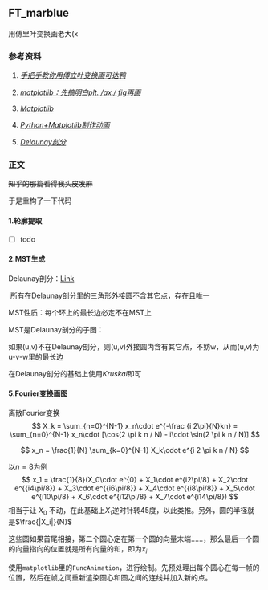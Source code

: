 ## FT_marblue

用傅里叶变换画老大(x



### 参考资料

1. [_手把手教你用傅立叶变换画可达鸭_](https://zhuanlan.zhihu.com/p/72632360)

2. [_matplotlib：先搞明白plt. /ax./ fig再画_](https://zhuanlan.zhihu.com/p/93423829)

3. [_Matplotlib_](https://www.matplotlib.org.cn/)

4. [_Python+Matplotlib制作动画_](https://www.cnblogs.com/endlesscoding/p/10308111.html)

5. [_Delaunay剖分_](http://www.geom.uiuc.edu/~samuelp/del_project.html)



### 正文

~~知乎的那篇看得我头皮发麻~~

于是重构了一下代码

#### 1.轮廓提取

- [ ] todo

#### 2.MST生成

Delaunay剖分：[Link](http://www.geom.uiuc.edu/~samuelp/del_project.html)

​	所有在Delaunay剖分里的三角形外接圆不含其它点，存在且唯一

MST性质：每个环上的最长边必定不在MST上

MST是Delaunay剖分的子图：

​	如果(u,v)不在Delaunay剖分，则(u,v)外接圆内含有其它点，不妨w，从而(u,v)为u-v-w里的最长边

在Delaunay剖分的基础上使用$Kruskal$即可





#### 5.Fourier变换画图

离散Fourier变换
$$
X_k = \sum_{n=0}^{N-1} x_n\cdot e^{-\frac {i 2\pi}{N}kn} = \sum_{n=0}^{N-1} x_n\cdot [\cos(2 \pi k n / N) - i\cdot \sin(2 \pi k n / N)]
$$

$$
x_n = \frac{1}{N} \sum_{k=0}^{N-1} X_k\cdot e^{i 2 \pi k n / N}
$$

以$n=8$为例
$$
x_1 = \frac{1}{8}(X_0\cdot e^{0} + X_1\cdot e^{i2\pi/8} + X_2\cdot e^{{i4\pi/8}} + X_3\cdot e^{{i6\pi/8}} + X_4\cdot e^{{i8\pi/8}} + X_5\cdot e^{i10\pi/8} + X_6\cdot e^{i12\pi/8} + X_7\cdot e^{i14\pi/8})
$$
相当于让 $X_0$ 不动，在此基础上$X_1$逆时针转45度，以此类推。另外，圆的半径就是$\frac{|X_i|}{N}$

这些圆如果首尾相接，第二个圆心定在第一个圆的向量末端……，那么最后一个圆的向量指向的位置就是所有向量的和，即为$x_i$

使用`matplotlib`里的`FuncAnimation`，进行绘制。先预处理出每个圆心在每一帧的位置，然后在帧之间重新渲染圆心和圆之间的连线并加入新的点。

